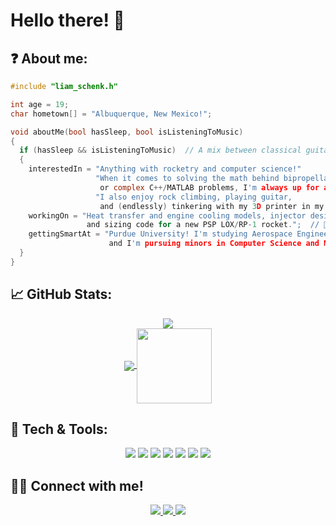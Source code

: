# Hello there! 👋

## ❓ About me:

```c
#include "liam_schenk.h"

int age = 19;
char hometown[] = "Albuquerque, New Mexico!";

void aboutMe(bool hasSleep, bool isListeningToMusic)
{
  if (hasSleep && isListeningToMusic)  // A mix between classical guitar, metal, and contemporary jazz fusion 🎷
  {
    interestedIn = "Anything with rocketry and computer science!"
                   "When it comes to solving the math behind bipropellant rocket engines 
                    or complex C++/MATLAB problems, I'm always up for a challenge."
                   "I also enjoy rock climbing, playing guitar, 
                    and (endlessly) tinkering with my 3D printer in my freetime!";  // 🧗
    workingOn = "Heat transfer and engine cooling models, injector design and testing, 
                 and sizing code for a new PSP LOX/RP-1 rocket.";  // 🚀
    gettingSmartAt = "Purdue University! I'm studying Aerospace Engineering,
                      and I'm pursuing minors in Computer Science and Mathematics.";  // 📚
  }
}

```

## &#x1f4c8; GitHub Stats:

<p align='center'>
  
  <a href="https://github.com/climber-guy1772/github-readme-stats">
    <img align="center" src="https://github-readme-stats.vercel.app/api?username=climber-guy1772&show_icons=true&theme=react" />
  </a>
  <br>
  <a href="https://github.com/climber-guy1772/github-readme-stats">
    <img align="center" src="https://github-readme-stats.vercel.app/api/top-langs/?username=climber-guy1772&layout=compact&theme=react" />
  </a>
  <img align="center" src="https://c.tenor.com/BxnjISc-LJgAAAAi/rocket-spaceship.gif" height="120" />
  
</p>

## 🔧 Tech & Tools:

<p align='center'>
  
  <img src="https://img.shields.io/badge/C%2B%2B-00599C?style=for-the-badge&logo=c%2B%2B&logoColor=white" />
  <img src="https://img.shields.io/badge/C-00599C?style=for-the-badge&logo=c&logoColor=white" />
  <img src="https://img.shields.io/badge/Python-FFD43B?style=for-the-badge&logo=python&logoColor=darkgreen" />
  <img src="https://img.shields.io/badge/Numpy-777BB4?style=for-the-badge&logo=numpy&logoColor=white" />
  <img src="https://img.shields.io/badge/Overleaf-47A141?style=for-the-badge&logo=Overleaf&logoColor=white" />
  <img src="https://img.shields.io/badge/Arduino-00979D?style=for-the-badge&logo=Arduino&logoColor=white" />
  <img src="https://img.shields.io/badge/Atom-66595C?style=for-the-badge&logo=Atom&logoColor=white" />
  
</p>

## 🤜🤛 Connect with me!

<p align='center'>
  
  <a href="https://www.linkedin.com/in/liam-schenk">
    <img src="https://img.shields.io/badge/linkedin-%230077B5.svg?&style=for-the-badge&logo=linkedin&logoColor=white" />
  </a>
  <a href="https://open.spotify.com/playlist/5YML7BQKM2a3cHHXrZRIrI?si=37f73894c38e4647">
    <img src="https://img.shields.io/badge/Spotify-1ED760?&style=for-the-badge&logo=spotify&logoColor=white" />        
  </a>
  <a href="mailto:schenk.liam.a@gmail.com">
    <img src="https://img.shields.io/badge/Gmail-D14836?style=for-the-badge&logo=gmail&logoColor=white" />
  </a>
  
</p>
